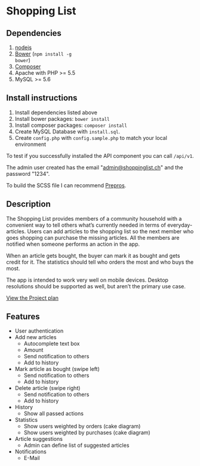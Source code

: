 Shopping List
===================================

## Dependencies
1.  [nodejs](http://nodejs.org/)
2.  [Bower](http://bower.io/) (<code>npm install -g bower</code>)
3.  [Composer](https://getcomposer.org/)
4.  Apache with PHP >= 5.5
5.  MySQL >= 5.6

## Install instructions

1. Install dependencies listed above
2. Install bower packages: <code>bower install</code>
3. Install composer packages: <code>composer install</code>
4. Create MySQL Database with <code>install.sql</code>.
5. Create <code>config.php</code> with <code>config.sample.php</code> to match your local environment

To test if you successfully installed the API component you can call <code>/api/v1</code>.

The admin user created has the email "admin@shoppinglist.ch" and the password "1234".

To build the SCSS file I can recommend [Prepros](http://alphapixels.com/prepros/).

## Description
The Shopping List provides members of a community household with a convenient way to tell others what’s currently needed in terms of everyday-articles. Users can add articles to the shopping list so the next member who goes shopping can purchase the missing articles. All the members are notified when someone performs an action in the app.

When an article gets bought, the buyer can mark it as bought and gets credit for it. The statistics should tell who orders the most and who buys the most.

The app is intended to work very well on mobile devices. Desktop resolutions should be supported as well, but aren’t the primary use case.

[View the Project plan](https://docs.google.com/spreadsheets/d/13WSqNUOvKZwPOybQbJwPmpcRZdPULlK52T3Jfx6dhZ4/pubhtml)


## Features
<ul>
  <li>User authentication</li>
  <li>Add new articles
    <ul>
      <li>Autocomplete text box</li>
      <li>Amount</li>
      <li>Send notification to others</li>
      <li>Add to history</li>
    </ul>
  </li>
  <li>Mark article as bought (swipe left)
    <ul>
      <li>Send notification to others</li>
      <li>Add to history</li>
    </ul>
  </li>
  <li>Delete article (swipe right)
    <ul>
      <li>Send notification to others</li>
      <li>Add to history</li>
    </ul>
  </li>
  <li>History
    <ul>
      <li>Show all passed actions</li>
    </ul>
  </li>
  <li>Statistics
    <ul>
      <li>Show users weighted by orders (cake diagram)</li>
      <li>Show users weighted by purchases (cake diagram)</li>
    </ul>
  </li>
  <li>Article suggestions
    <ul>
      <li>Admin can define list of suggested articles</li>
    </ul>
  </li>
  <li>Notifications
    <ul>
      <li>E-Mail</li>
    </ul>
  </li>
</ul>
